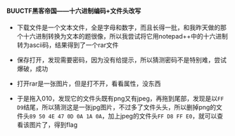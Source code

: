 #### BUUCTF黑客帝国——十六进制编码+文件头改写

* 下载文件是一个文本文件，全是字母和数字，而且长得一批，和我昨天做的那个十六进制转换为文本的题很像，所以我尝试将它用notepad++中的十六进制转为ascii码，结果得到了一个rar文件

* 保存打开，发现需要密码，因为没有给提示，所以猜测密码不是特别难，尝试爆破，成功

* 打开rar是一张图片，但是打不开，看看属性，没东西

* 于是拖入010，发现它的文件头既有png又有jpeg，再拖到尾部，发现是以`FF D9`结尾，所以猜测这是一张jpg图片，不过多了文件头头，所以删掉png的文件头`89 50 4E 47 0D 0A 1A 0A`，加上jpeg的文件头`FF D8 FF E0`，就可以查看该图片了，得到flag

  